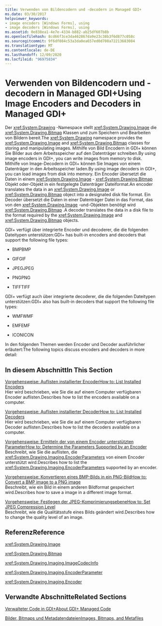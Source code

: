 ```yaml
---
title: Verwenden von Bildencodern und -decodern in Managed GDI+
ms.date: 03/30/2017
helpviewer_keywords:
- image encoders [Windows Forms], using
- image decoders [Windows Forms], using
ms.assetid: 0e838ea1-4e7e-4334-b882-ab25df607b8b
ms.openlocfilehash: 8cd66f3ce3da462867da9e23c38b3f6d877c058c
ms.sourcegitcommit: 9f6df084c53a3da0ea657ed0d708a72213683084
ms.translationtype: MT
ms.contentlocale: de-DE
ms.lasthandoff: 12/09/2020
ms.locfileid: "96975834"
---
```

# <a name="using-image-encoders-and-decoders-in-managed-gdi"></a><span data-ttu-id="423dc-102">Verwenden von Bildencodern und -decodern in Managed GDI+</span><span class="sxs-lookup"><span data-stu-id="423dc-102">Using Image Encoders and Decoders in Managed GDI+</span></span>
<span data-ttu-id="423dc-103">Der <xref:System.Drawing> -Namespace stellt <xref:System.Drawing.Image> die <xref:System.Drawing.Bitmap> Klassen und zum Speichern und Bearbeiten von Bildern bereit.</span><span class="sxs-lookup"><span data-stu-id="423dc-103">The <xref:System.Drawing> namespace provides the <xref:System.Drawing.Image> and <xref:System.Drawing.Bitmap> classes for storing and manipulating images.</span></span> <span data-ttu-id="423dc-104">Mithilfe von Bild Encodern in GDI+ können Sie Bilder aus dem Arbeitsspeicher auf den Datenträger schreiben.</span><span class="sxs-lookup"><span data-stu-id="423dc-104">By using image encoders in GDI+, you can write images from memory to disk.</span></span> <span data-ttu-id="423dc-105">Mithilfe von Image-Decodern in GDI+ können Sie Images von einem Datenträger in den Arbeitsspeicher laden.</span><span class="sxs-lookup"><span data-stu-id="423dc-105">By using image decoders in GDI+, you can load images from disk into memory.</span></span> <span data-ttu-id="423dc-106">Ein Encoder übersetzt die Daten in einem <xref:System.Drawing.Image> - <xref:System.Drawing.Bitmap> Objekt oder-Objekt in ein festgelegte Datenträger Dateiformat.</span><span class="sxs-lookup"><span data-stu-id="423dc-106">An encoder translates the data in an <xref:System.Drawing.Image> or <xref:System.Drawing.Bitmap> object into a designated disk file format.</span></span> <span data-ttu-id="423dc-107">Ein Decoder übersetzt die Daten in einer Datenträger Datei in das Format, das von den <xref:System.Drawing.Image> -und-Objekten benötigt wird <xref:System.Drawing.Bitmap> .</span><span class="sxs-lookup"><span data-stu-id="423dc-107">A decoder translates the data in a disk file to the format required by the <xref:System.Drawing.Image> and <xref:System.Drawing.Bitmap> objects.</span></span>  
  
 <span data-ttu-id="423dc-108">GDI+ verfügt über integrierte Encoder und decoderer, die die folgenden Dateitypen unterstützen:</span><span class="sxs-lookup"><span data-stu-id="423dc-108">GDI+ has built-in encoders and decoders that support the following file types:</span></span>  
  
- <span data-ttu-id="423dc-109">BMP</span><span class="sxs-lookup"><span data-stu-id="423dc-109">BMP</span></span>  
  
- <span data-ttu-id="423dc-110">GIF</span><span class="sxs-lookup"><span data-stu-id="423dc-110">GIF</span></span>  
  
- <span data-ttu-id="423dc-111">JPEG</span><span class="sxs-lookup"><span data-stu-id="423dc-111">JPEG</span></span>  
  
- <span data-ttu-id="423dc-112">PNG</span><span class="sxs-lookup"><span data-stu-id="423dc-112">PNG</span></span>  
  
- <span data-ttu-id="423dc-113">TIFF</span><span class="sxs-lookup"><span data-stu-id="423dc-113">TIFF</span></span>  
  
 <span data-ttu-id="423dc-114">GDI+ verfügt auch über integrierte decoderer, die die folgenden Dateitypen unterstützen:</span><span class="sxs-lookup"><span data-stu-id="423dc-114">GDI+ also has built-in decoders that support the following file types:</span></span>  
  
- <span data-ttu-id="423dc-115">WMF</span><span class="sxs-lookup"><span data-stu-id="423dc-115">WMF</span></span>  
  
- <span data-ttu-id="423dc-116">EMF</span><span class="sxs-lookup"><span data-stu-id="423dc-116">EMF</span></span>  
  
- <span data-ttu-id="423dc-117">ICON</span><span class="sxs-lookup"><span data-stu-id="423dc-117">ICON</span></span>  
  
 <span data-ttu-id="423dc-118">In den folgenden Themen werden Encoder und Decoder ausführlicher erläutert:</span><span class="sxs-lookup"><span data-stu-id="423dc-118">The following topics discuss encoders and decoders in more detail:</span></span>  
  
## <a name="in-this-section"></a><span data-ttu-id="423dc-119">In diesem Abschnitt</span><span class="sxs-lookup"><span data-stu-id="423dc-119">In This Section</span></span>  
 [<span data-ttu-id="423dc-120">Vorgehensweise: Auflisten installierter Encoder</span><span class="sxs-lookup"><span data-stu-id="423dc-120">How to: List Installed Encoders</span></span>](how-to-list-installed-encoders.md)  
 <span data-ttu-id="423dc-121">Hier wird beschrieben, wie Sie die auf einem Computer verfügbaren Encoder auflisten.</span><span class="sxs-lookup"><span data-stu-id="423dc-121">Describes how to list the encoders available on a computer.</span></span>  
  
 [<span data-ttu-id="423dc-122">Vorgehensweise: Auflisten installierter Decoder</span><span class="sxs-lookup"><span data-stu-id="423dc-122">How to: List Installed Decoders</span></span>](how-to-list-installed-decoders.md)  
 <span data-ttu-id="423dc-123">Hier wird beschrieben, wie Sie die auf einem Computer verfügbaren Decoder auflisten.</span><span class="sxs-lookup"><span data-stu-id="423dc-123">Describes how to list the decoders available on a computer.</span></span>  
  
 [<span data-ttu-id="423dc-124">Vorgehensweise: Ermitteln der von einem Encoder unterstützten Parameter</span><span class="sxs-lookup"><span data-stu-id="423dc-124">How to: Determine the Parameters Supported by an Encoder</span></span>](how-to-determine-the-parameters-supported-by-an-encoder.md)  
 <span data-ttu-id="423dc-125">Beschreibt, wie Sie die auflisten, die <xref:System.Drawing.Imaging.EncoderParameters> von einem Encoder unterstützt wird.</span><span class="sxs-lookup"><span data-stu-id="423dc-125">Describes how to list the <xref:System.Drawing.Imaging.EncoderParameters> supported by an encoder.</span></span>  
  
 [<span data-ttu-id="423dc-126">Vorgehensweise: Konvertieren eines BMP-Bilds in ein PNG-Bild</span><span class="sxs-lookup"><span data-stu-id="423dc-126">How to: Convert a BMP image to a PNG image</span></span>](how-to-convert-a-bmp-image-to-a-png-image.md)  
 <span data-ttu-id="423dc-127">Beschreibt, wie ein Bild in einem anderen Bildformat gespeichert wird.</span><span class="sxs-lookup"><span data-stu-id="423dc-127">Describes how to save a image in a different image format.</span></span>  
  
 [<span data-ttu-id="423dc-128">Vorgehensweise: Festlegen der JPEG-Komprimierungsebene</span><span class="sxs-lookup"><span data-stu-id="423dc-128">How to: Set JPEG Compression Level</span></span>](how-to-set-jpeg-compression-level.md)  
 <span data-ttu-id="423dc-129">Beschreibt, wie die Qualitätsstufe eines Bilds geändert wird.</span><span class="sxs-lookup"><span data-stu-id="423dc-129">Describes how to change the quality level of an image.</span></span>  
  
## <a name="reference"></a><span data-ttu-id="423dc-130">Referenz</span><span class="sxs-lookup"><span data-stu-id="423dc-130">Reference</span></span>  
 <xref:System.Drawing.Image>  
  
 <xref:System.Drawing.Bitmap>  
  
 <xref:System.Drawing.Imaging.ImageCodecInfo>  
  
 <xref:System.Drawing.Imaging.EncoderParameter>  
  
 <xref:System.Drawing.Imaging.Encoder>  
  
## <a name="related-sections"></a><span data-ttu-id="423dc-131">Verwandte Abschnitte</span><span class="sxs-lookup"><span data-stu-id="423dc-131">Related Sections</span></span>  
 [<span data-ttu-id="423dc-132">Verwalteter Code in GDI+</span><span class="sxs-lookup"><span data-stu-id="423dc-132">About GDI+ Managed Code</span></span>](about-gdi-managed-code.md)  
  
 [<span data-ttu-id="423dc-133">Bilder, Bitmaps und Metadatendateien</span><span class="sxs-lookup"><span data-stu-id="423dc-133">Images, Bitmaps, and Metafiles</span></span>](images-bitmaps-and-metafiles.md)
